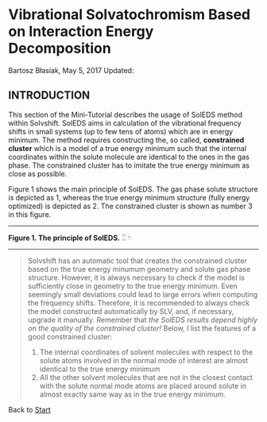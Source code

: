 Vibrational Solvatochromism Based on Interaction Energy Decomposition
=====================================================================

Bartosz Błasiak, May 5, 2017  Updated: 

INTRODUCTION
------------

This section of the Mini-Tutorial describes the usage of SolEDS method
within Solvshift. SolEDS
aims in calculation of the vibrational frequency shifts in small systems
(up to few tens of atoms) which are in energy minimum. The method
requires constructing the, so called, **constrained cluster** which is a
model of a true energy minimum such that the internal coordinates within 
the solute molecule are identical to the ones in the gas phase. The constrained
cluster has to imitate the true energy minimum as close as possible.

Figure 1 shows the main principle of SolEDS. The gas phase solute structure
is depicted as 1, whereas the true energy minimum structure (fully energy optimized)
is depicted as 2. The constrained cluster is shown as number 3 in this figure.

******
**Figure 1. The principle of SolEDS.** 
<img src="soleds-scheme.png" alt="Drawing" style="width: 20px;"/>
******

> Solvshift has an automatic tool that creates the constrained cluster
> based on the true energy minumum geometry and solute gas phase structure.
> However, it is always necessary to check if the model is sufficiently
> close in geometry to the true energy minimum. Even seemingly small 
> deviations could lead to large errors when computing the frequency shifts.
> Therefore, it is recommended to always check the model constructed automatically
> by SLV, and, if necessary, upgrade it manually. Remember that *the SolEDS 
> results depend highly on the quality of the constrained cluster!*
> Below, I list the features of a good constrained cluster:
>  1. The internal coordinates of solvent molecules with respect to the
>     solute atoms involved in the normal mode of interest are almost identical
>     to the true energy minimum
>  2. All the other solvent molecules that are not in the closest contact
>     with the solute normal mode atoms are placed around solute in almost exactly 
>     same way as in the true energy minimum.

Back to [Start](https://github.com/globulion/slv/tree/master/doc/tutor/README.md)

